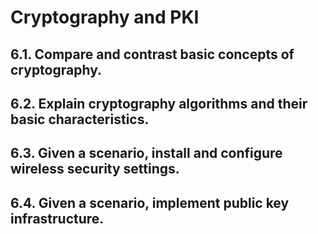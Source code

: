 Cryptography and PKI
====================

## 6.1. Compare and contrast basic concepts of cryptography.

## 6.2. Explain cryptography algorithms and their basic characteristics.

## 6.3. Given a scenario, install and configure wireless security settings.

## 6.4. Given a scenario, implement public key infrastructure.
